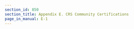 ```yaml
---
section_id: 850
section_title: Appendix E. CRS Community Certifications
page_in_manual: E-1
---
```

